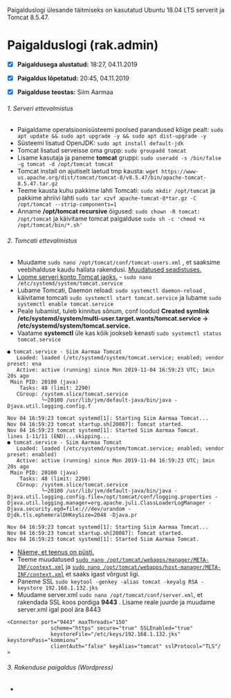 Paigalduslogi ülesande täitmiseks on kasutatud Ubuntu 18.04 LTS serverit ja Tomcat 8.5.47.

# Paigalduslogi (rak.admin)


- [x] __Paigaldusega alustatud:__ 18:27, 04.11.2019
- [x] __Paigaldus lõpetatud:__ 20:45, 04.11.2019
- [x] __Paigalduse teostas:__ Siim Aarmaa


###### 1. Serveri ettevalmistus
- Paigaldame operatsioonisüsteemi poolsed parandused kõige pealt: `sudo apt update && sudo apt upgrade -y && sudo apt dist-upgrade -y`
- Süsteemi lisatud OpenJDK: `sudo apt install default-jdk`
- Tomcat lisatud serveisse oma grupp: `sudo groupadd tomcat`
- Lisame kasutaja ja paneme __tomcat__ gruppi: `sudo useradd -s /bin/false -g tomcat -d /opt/tomcat tomcat`
- Tomcat install on ajutiselt laetud tmp kausta: `wget https://www-us.apache.org/dist/tomcat/tomcat-8/v8.5.47/bin/apache-tomcat-8.5.47.tar.gz`
- Teeme kausta kuhu pakkime lahti Tomcati: `sudo mkdir /opt/tomcat` ja pakkime ahriivi lahti `sudo tar xzvf apache-tomcat-8*tar.gz -C /opt/tomcat --strip-components=1`
- Anname __/opt/tomcat recursive__ õigused: `sudo chown -R tomcat: /opt/tomcat` ja käivitame tomcat paigalduse `sudo sh -c 'chmod +x /opt/tomcat/bin/*.sh'`

###### 2. Tomcati ettevalmistus
- Muudame `sudo nano /opt/tomcat/conf/tomcat-users.xml` , et saaksime veebihalduse kaudu hallata rakendusi. [Muudatused seadistuses.](conf/tomcat-users.xml)
- [Loome serveri konto Tomcat jaoks.](conf/tomcat.service) - `sudo nano /etc/systemd/system/tomcat.service`
- Lubame Tomcati, Daemon reload: `sudo systemctl daemon-reload` , käivitame tomcati `sudo systemctl start tomcat.service` ja lubame `sudo systemctl enable tomcat.service`
- Peale lubamist, tuleb kinnitus sõnum, conf loodud __Created symlink /etc/systemd/system/multi-user.target.wants/tomcat.service → /etc/systemd/system/tomcat.service.__
- Vaatame __systemctl__ üle kas kõik jookseb kenasti `sudo systemctl status tomcat.service`
```
● tomcat.service - Siim Aarmaa Tomcat
   Loaded: loaded (/etc/systemd/system/tomcat.service; enabled; vendor preset: ena
   Active: active (running) since Mon 2019-11-04 16:59:23 UTC; 1min 20s ago
 Main PID: 20100 (java)
    Tasks: 48 (limit: 2290)
   CGroup: /system.slice/tomcat.service
           └─20100 /usr/lib/jvm/default-java/bin/java -Djava.util.logging.config.f

Nov 04 16:59:23 tomcat systemd[1]: Starting Siim Aarmaa Tomcat...
Nov 04 16:59:23 tomcat startup.sh[20087]: Tomcat started.
Nov 04 16:59:23 tomcat systemd[1]: Started Siim Aarmaa Tomcat.
lines 1-11/11 (END)...skipping...
● tomcat.service - Siim Aarmaa Tomcat
   Loaded: loaded (/etc/systemd/system/tomcat.service; enabled; vendor preset: enabled)
   Active: active (running) since Mon 2019-11-04 16:59:23 UTC; 1min 20s ago
 Main PID: 20100 (java)
    Tasks: 48 (limit: 2290)
   CGroup: /system.slice/tomcat.service
           └─20100 /usr/lib/jvm/default-java/bin/java -Djava.util.logging.config.file=/opt/tomcat/conf/logging.properties -Djava.util.logging.manager=org.apache.juli.ClassLoaderLogManager -Djava.security.egd=file:///dev/urandom -Djdk.tls.ephemeralDHKeySize=2048 -Djava.pr

Nov 04 16:59:23 tomcat systemd[1]: Starting Siim Aarmaa Tomcat...
Nov 04 16:59:23 tomcat startup.sh[20087]: Tomcat started.
Nov 04 16:59:23 tomcat systemd[1]: Started Siim Aarmaa Tomcat.
```
- [Näeme, et teenus on püsti.](screenshot/tomcatpüsti.png)
- Teeme muudatused [`sudo nano /opt/tomcat/webapps/manager/META-INF/context.xml`](conf/opt/tomcat/webapps/manager/META-INF/context.xml) ja [`sudo nano /opt/tomcat/webapps/host-manager/META-INF/context.xml`](conf/opt/tomcat/webapps/host-manager/META-INF/context.xml) et saaks igast võrgust ligi.
- Paneme SSL `sudo keytool -genkey -alias tomcat -keyalg RSA -keystore 192.168.1.132.jks`
- Muudame server.xml `sudo nano /opt/tomcat/conf/server.xml`, et rakendada SSL koos pordiga __9443__ . Lisame reale juurde ja muudame server.xml igal pool ära 8443
 ```
 <Connector port="9443" maxThreads="150"
               scheme="https" secure="true" SSLEnabled="true"
               keystoreFile="/etc/keys/192.168.1.132.jks" keystorePass="kommionu"
               clientAuth="false" keyAlias="tomcat" sslProtocol="TLS"/ >
```

###### 3. Rakenduse paigaldus (Wordpress)
- 
